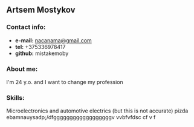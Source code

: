 ## Artsem Mostykov

### Contact info:

+ **e-mail:** nacanama@gmail.com
+ **tel:** +375336978417
+ **github:** mistakemoby

### About me:
I'm 24 y.o. and I want to change my profession
### Skills:
Microelectronics and automotive electrics (but this is not accurate)
pizda ebamnauysadp;/dfggggggggggggggggggv                       vvbfvfdsc cf v f